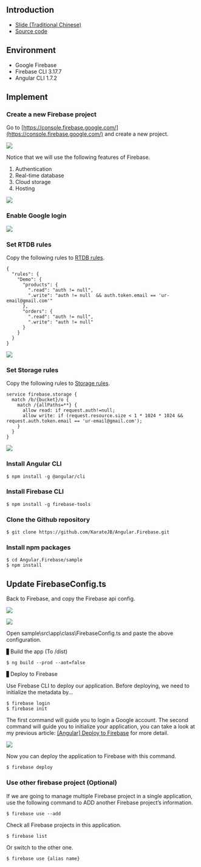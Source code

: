 ## Introduction

* [Slide (Traditional Chinese)](https://www.slideshare.net/LinJB1/angularfirebase-ithome-serverless-allstar)
* [Source code](https://github.com/KarateJB/Angular.Firebase)


## Environment

- Google Firebase
- Firebase CLI 3.17.7
- Angular CLI 1.7.2


## Implement

### Create a new Firebase project

Go to [https://console.firebase.google.com/](https://console.firebase.google.com/)
and create a new project.

![](https://1.bp.blogspot.com/-mVDXCO7JeDw/WsajV_2C1AI/AAAAAAAAF2E/FVh-Qi5VyZ4ziEJFwg6DukwG_j2hs4cegCEwYBhgL/s320/image001.jpg)



Notice that we will use the following features of Firebase.

1. Authentication
2. Real-time database
3. Cloud storage
4. Hosting

![](https://4.bp.blogspot.com/-dFroJ9YTjMs/WsajZOPlMuI/AAAAAAAAF2I/qz2oN0Dg798u5DeJ3vu9Kuchualbg5XIQCEwYBhgL/s320/image002.png)


### Enable Google login

![](https://2.bp.blogspot.com/-hzT_CCHoXXs/WsajZHjNKJI/AAAAAAAAF2s/7RPJPNtV1x0Khj3AUgFPCB94JmgfHLNoQCEwYBhgL/s640/image003.jpg)



### Set RTDB rules

Copy the following rules to [RTDB rules](https://firebase.google.com/docs/database/security/).

```
{
  "rules": {
    "Demo": {
      "products": {
        ".read": "auth != null",
        ".write": "auth != null  && auth.token.email == 'ur-email@gmail.com'"
      },
      "orders": {
        ".read": "auth != null",
        ".write": "auth != null"
      }
    }
  }
}
```

![](https://1.bp.blogspot.com/-SAhraxE4Z5Q/WsajZC9fJSI/AAAAAAAAF24/toa_xIN9luoW8if3OJnBslbWizvYWNEmwCEwYBhgL/s640/image004.jpg)



### Set Storage rules

Copy the following rules to [Storage rules](https://firebase.google.com/docs/storage/security/start).

```
service firebase.storage {
  match /b/{bucket}/o {
    match /{allPaths=**} {
      allow read: if request.auth!=null;
      allow write: if (request.resource.size < 1 * 1024 * 1024 && request.auth.token.email == 'ur-email@gmail.com');
    }
  }
}
```

![](https://1.bp.blogspot.com/-jEslSKOv_oo/WsajZ38R-RI/AAAAAAAAF24/46jfiv3MLH8YtBwo8miWX4p0g2lthrtrwCEwYBhgL/s640/image005.jpg)
 


### Install Angular CLI

```
$ npm install -g @angular/cli
```


### Install Firebase CLI

```
$ npm install -g firebase-tools
```


### Clone the Github repository

```
$ git clone https://github.com/KarateJB/Angular.Firebase.git
```


### Install npm packages

```
$ cd Angular.Firebase/sample
$ npm install
```


## Update FirebaseConfig.ts

Back to Firebase, and copy the Firebase api config.

![](https://1.bp.blogspot.com/-EJAHz0Pxuoc/WsajaHUqEcI/AAAAAAAAF2w/Oe5Tznmu9fYBv0znUvQHrixP-WM1LDkyQCEwYBhgL/s640/image006.jpg)

![](https://1.bp.blogspot.com/-YIO5f6Hw5yU/WsajaPY73WI/AAAAAAAAF20/cvCKjoG5JDISxMdtkZN8OWr4mAg9CnT0gCEwYBhgL/s640/image007.png)

 
Open sample\src\app\class\FirebaseConfig.ts and paste the above configuration.


▋Build the app (To /dist)

```
$ ng build --prod --aot=false
```

▋Deploy to Firebase

Use Firebase CLI to deploy our application. Before deploying, we need to initialize the metadata by…

```
$ firebase login
$ firebase init
```

The first command will guide you to login a Google account.
The second command will guide you to initialize your application, you can take a look at my previous article: [[Angular] Deploy to Firebase](http://karatejb.blogspot.tw/2017/01/angular2-deploy-to-firebase.html) for more detail.

![](https://3.bp.blogspot.com/-dLNqAMnKqgA/WsajajzboqI/AAAAAAAAF24/hQeBl3fc66YeIMHrqsXDq9T3wehpiP6EgCEwYBhgL/s640/image008.jpg)



Now you can deploy the application to Firebase with this command.

```
$ firebase deploy
```


### Use other firebase project (Optional)

If we are going to manage multiple Firebase project in a single application, use the following command to ADD another Firebase project’s information.

```
$ firebase use --add
```

Check all Firebase projects in this application.

```
$ firebase list
```

Or switch to the other one.

```
$ firebase use {alias name}
```


